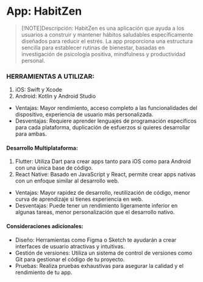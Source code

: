  
# App: HabitZen

> [!NOTE]Descripción:
HabitZen es una aplicación que ayuda a los usuarios a construir y mantener hábitos saludables específicamente diseñados para reducir el estrés. La app proporciona una estructura sencilla para establecer rutinas de bienestar, basadas en investigación de psicología positiva, mindfulness y productividad personal.

### HERRAMIENTAS A UTILIZAR:
   1. iOS: Swift y Xcode
   2. Android: Kotlin y Android Studio
 * Ventajas: Mayor rendimiento, acceso completo a las funcionalidades del dispositivo, experiencia de usuario más personalizada.
 * Desventajas: Requiere aprender lenguajes de programación específicos para cada plataforma, duplicación de esfuerzos si quieres desarrollar para ambas.
#### Desarrollo Multiplataforma:
  1. Flutter: Utiliza Dart para crear apps tanto para iOS como para Android con una única base de código.
  2. React Native: Basado en JavaScript y React, permite crear apps nativas con un enfoque similar al desarrollo web.
 * Ventajas: Mayor rapidez de desarrollo, reutilización de código, menor curva de aprendizaje si tienes experiencia en web.
 * Desventajas: Puede tener un rendimiento ligeramente inferior en algunas tareas, menor personalización que el desarrollo nativo.
#### Consideraciones adicionales:
 * Diseño: Herramientas como Figma o Sketch te ayudarán a crear interfaces de usuario atractivas y intuitivas.
 * Gestión de versiones: Utiliza un sistema de control de versiones como Git para gestionar el código de tu proyecto.
 * Pruebas: Realiza pruebas exhaustivas para asegurar la calidad y el rendimiento de tu app.


